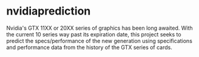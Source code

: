 # nvidiaprediction

Nvidia's GTX 11XX or 20XX series of graphics has been long awaited. With the current 10 series way past its expiration date, this project seeks to predict the specs/performance of the new generation using specifications and performance data from the history of the GTX series of cards.
